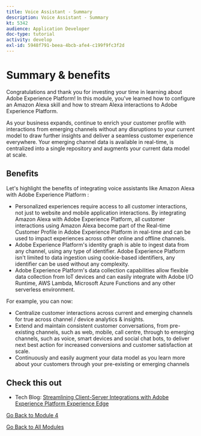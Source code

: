 ```yaml
---
title: Voice Assistant - Summary
description: Voice Assistant - Summary
kt: 5342
audience: Application Developer
doc-type: tutorial
activity: develop
exl-id: 5948f791-beea-4bcb-afe4-c199f9fc3f2d
---
```

# Summary & benefits

Congratulations and thank you for investing your time in learning about Adobe Experience Platform! 
In this module, you've learned how to configure an Amazon Alexa skill and how to stream Alexa interactions to Adobe Experience Platform. 

As your business expands, continue to enrich your customer profile with interactions from emerging channels without any disruptions to your current model to draw further insights and deliver a seamless customer experience everywhere. 
Your emerging channel data is available in real-time, is centralized into a single repository and augments your current data model at scale.

## Benefits

Let's highlight the benefits of integrating voice assistants like Amazon Alexa with Adobe Experience Platform :

- Personalized experiences require access to all customer interactions, not just to website and mobile application interactions. By integrating Amazon Alexa with Adobe Experience Platform, all customer interactions using Amazon Alexa become part of the Real-time Customer Profile in Adobe Experience Platform in real-time and can be used to impact experiences across other online and offline channels.
- Adobe Experience Platform's identity graph is able to ingest data from any channel, using any type of identifier. Adobe Experience Platform isn't limited to data ingestion using cookie-based identifiers, any identifier can be used without any complexity.
- Adobe Experience Platform's data collection capabilities allow flexible data collection from IoT devices and can easily integrate with Adobe I/O Runtime, AWS Lambda, Microsoft Azure Functions and any other serverless environment.

For example, you can now:

- Centralize customer interactions across current and emerging channels for true across channel / device analytics & insights.
- Extend and maintain consistent customer conversations, from pre-existing channels, such as web, mobile, call centre, through to emerging channels, such as voice, smart devices and social chat bots, to deliver next best action for increased conversions and customer satisfaction at scale.
- Continuously and easily augment your data model as you learn more about your customers through your pre-existing or emerging channels

## Check this out

- Tech Blog: [Streamlining Client-Server Integrations with Adobe Experience Platform Experience Edge](https://medium.com/adobetech/streamlining-client-server-integrations-with-adobe-experience-platform-experience-edge-1caaef887172)

[Go Back to Module 4](./data-ingestion-amazon-alexa.md)

[Go Back to All Modules](./../../overview.md)
